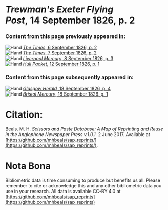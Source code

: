 # *Trewman's Exeter Flying Post*, 14 September 1826, p. 2  
  
### Content from this page previously appeared in:  
![Hand](http://scissorsandpaste.net/wp-content/uploads/2017/06/smallhandpointer.png) [*The Times*, 6 September 1826, p. 2](https://mhbeals.github.io/sap_html/The-Times/The-Times-6-September-1826-p-2)  
![Hand](http://scissorsandpaste.net/wp-content/uploads/2017/06/smallhandpointer.png) [*The Times*, 7 September 1826, p. 2](https://mhbeals.github.io/sap_html/The-Times/The-Times-7-September-1826-p-2)  
![Hand](http://scissorsandpaste.net/wp-content/uploads/2017/06/smallhandpointer.png) [*Liverpool Mercury*, 8 September 1826, p. 3](https://mhbeals.github.io/sap_html/Liverpool-Mercury/Liverpool-Mercury-8-September-1826-p-3)  
![Hand](http://scissorsandpaste.net/wp-content/uploads/2017/06/smallhandpointer.png) [*Hull Packet*, 12 September 1826, p. 1](https://mhbeals.github.io/sap_html/Hull-Packet/Hull-Packet-12-September-1826-p-1)  
  
### Content from this page subsequently appeared in:  
![Hand](http://scissorsandpaste.net/wp-content/uploads/2017/06/smallhandpointer.png) [*Glasgow Herald*, 18 September 1826, p. 4](https://mhbeals.github.io/sap_html/Glasgow-Herald/Glasgow-Herald-18-September-1826-p-4)  
![Hand](http://scissorsandpaste.net/wp-content/uploads/2017/06/smallhandpointer.png) [*Bristol Mercury*, 18 September 1826, p. 1](https://mhbeals.github.io/sap_html/Bristol-Mercury/Bristol-Mercury-18-September-1826-p-1)  


# Citation: 

Beals. M. H. *Scissors and Paste Database: A Map of Reprinting and Reuse in the Anglophone Newspaper Press v.1.0.1.* 2 June 2017. Available at [https://github.com/mhbeals/sap_reprints/](https://github.com/mhbeals/sap_reprints/). 

# Nota Bona

Bibliometric data is time consuming to produce but benefits us all. Please remember to cite or acknowledge this and any other bibliometric data you use in your research. All data is available CC-BY 4.0 at [https://github.com/mhbeals/sap_reprints](https://github.com/mhbeals/sap_reprints)